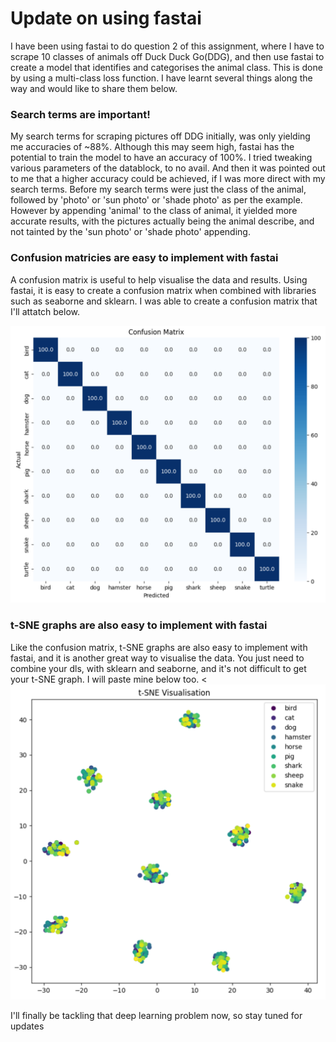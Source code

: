 # Update on using fastai
I have been using fastai to do question 2 of this assignment, where I have to scrape 10 classes of animals off Duck Duck Go(DDG), and then use fastai to create a model that identifies and categorises the animal class. This is done by using a multi-class loss function. I have learnt several things along the way and would like to share them below.

### **Search terms are important!**
My search terms for scraping pictures off DDG initially, was only yielding me accuracies of ~88%. Although this may seem high, fastai has the potential to train the model to have an accuracy of 100%. I tried tweaking various parameters of the datablock, to no avail. And then it was pointed out to me that a higher accuracy could be achieved, if I was more direct with my search terms. Before my search terms were just the class of the animal, followed by 'photo' or 'sun photo' or 'shade photo' as per the example. However by appending 'animal' to the class of animal, it yielded more accurate results, with the pictures actually being the animal describe, and not tainted by the 'sun photo' or 'shade photo' appending. 

### **Confusion matricies are easy to implement with fastai**
A confusion matrix is useful to help visualise the data and results. Using fastai, it is easy to create a confusion matrix when combined with libraries such as seaborne and sklearn. I was able to create a confusion matrix that I'll attatch below.

![Confusion Matrix!](../images/confusion_matrix.png)


### **t-SNE graphs are also easy to implement with fastai**
Like the confusion matrix, t-SNE graphs are also easy to implement with fastai, and it is another great way to visualise the data. You just need to combine your dls, with sklearn and seaborne, and it's not difficult to get your t-SNE graph. I will paste mine below too.
<![T-SNE!](../images/t-SNE.png)

I'll finally be tackling that deep learning problem now, so stay tuned for updates
